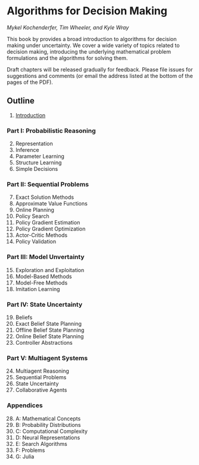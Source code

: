 # Algorithms for Decision Making
*Mykel Kochenderfer, Tim Wheeler, and Kyle Wray*

This book by provides a broad introduction to algorithms for decision making under uncertainty. We cover a wide variety of topics related to decision making, introducing the underlying mathematical problem formulations and the algorithms for solving them.

Draft chapters will be released gradually for feedback. Please file issues for suggestions and comments (or email the address listed at the bottom of the pages of the PDF).

## Outline

1. [Introduction](https://web.stanford.edu/group/sisl/public/dm/chapter-1.pdf)

### Part I: Probabilistic Reasoning

2. Representation
3. Inference
4. Parameter Learning
5. Structure Learning
6. Simple Decisions

### Part II: Sequential Problems

7. Exact Solution Methods
8. Approximate Value Functions
9. Online Planning
10. Policy Search
11. Policy Gradient Estimation
12. Policy Gradient Optimization
13. Actor-Critic Methods
14. Policy Validation

### Part III: Model Unvertainty

15. Exploration and Exploitation
16. Model-Based Methods
17. Model-Free Methods
18. Imitation Learning

### Part IV: State Uncertainty

19. Beliefs
20. Exact Belief State Planning
21. Offline Belief State Planning
22. Online Belief State Planning
23. Controller Abstractions

### Part V: Multiagent Systems

24. Multiagent Reasoning
25. Sequential Problems
26. State Uncertainty
27. Collaborative Agents

### Appendices

28. A: Mathematical Concepts
29. B: Probability Distributions
30. C: Computational Complexity
31. D: Neural Representations
32. E: Search Algorithms
33. F: Problems
34. G: Julia
